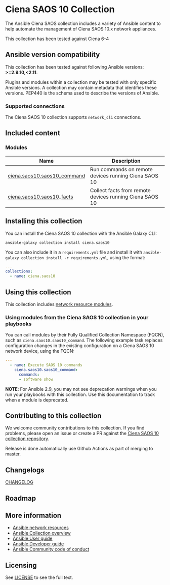 

# Ciena SAOS 10 Collection

The Ansible Ciena SAOS collection includes a variety of Ansible content to help automate the management of Ciena SAOS 10.x network appliances.

This collection has been tested against Ciena 6-4

<!--start requires_ansible-->
## Ansible version compatibility

This collection has been tested against following Ansible versions: **>=2.9.10,<2.11**.

Plugins and modules within a collection may be tested with only specific Ansible versions.
A collection may contain metadata that identifies these versions.
PEP440 is the schema used to describe the versions of Ansible.
<!--end requires_ansible-->

### Supported connections
The Ciena SAOS 10 collection supports ``network_cli``  connections.

## Included content

<!--start collection content-->

### Modules
Name | Description
--- | ---
[ciena.saos10.saos10_command](https://github.com/ciena/ciena.saos10/blob/main/docs/saos10_command.md)|Run commands on remote devices running Ciena SAOS 10
[ciena.saos10.saos10_facts](https://github.com/ciena/ciena.saos10/blob/main/docs/saos10_facts.md)|Collect facts from remote devices running Ciena SAOS 10

<!--end collection content-->
## Installing this collection

You can install the Ciena SAOS 10 collection with the Ansible Galaxy CLI:

    ansible-galaxy collection install ciena.saos10

You can also include it in a `requirements.yml` file and install it with `ansible-galaxy collection install -r requirements.yml`, using the format:

```yaml
---
collections:
  - name: ciena.saos10
```

## Using this collection

This collection includes [network resource modules](https://docs.ansible.com/ansible/latest/network/user_guide/network_resource_modules.html).

### Using modules from the Ciena SAOS 10 collection in your playbooks

You can call modules by their Fully Qualified Collection Namespace (FQCN), such as `ciena.saos10.saos10_command`.
The following example task replaces configuration changes in the existing configuration on a Ciena SAOS 10 network device, using the FQCN:

```yaml
---
  - name: Execute SAOS 10 commands
    ciena.saos10.saos10_command:
      commands:
      - software show
```

**NOTE**: For Ansible 2.9, you may not see deprecation warnings when you run your playbooks with this collection. Use this documentation to track when a module is deprecated.

## Contributing to this collection

We welcome community contributions to this collection. If you find problems, please open an issue or create a PR against the [Ciena SAOS 10 collection repository](https://github.com/ciena/ciena.saos10).

Release is done automatically use Github Actions as part of merging to master.

## Changelogs

[CHANGELOG](CHANGELOG.rst)

## Roadmap

<!-- Optional. Include the roadmap for this collection, and the proposed release/versioning strategy so users can anticipate the upgrade/update cycle. -->

## More information

- [Ansible network resources](https://docs.ansible.com/ansible/latest/network/getting_started/network_resources.html)
- [Ansible Collection overview](https://github.com/ansible-collections/overview)
- [Ansible User guide](https://docs.ansible.com/ansible/latest/user_guide/index.html)
- [Ansible Developer guide](https://docs.ansible.com/ansible/latest/dev_guide/index.html)
- [Ansible Community code of conduct](https://docs.ansible.com/ansible/latest/community/code_of_conduct.html)

## Licensing

See [LICENSE](LICENSE) to see the full text.


